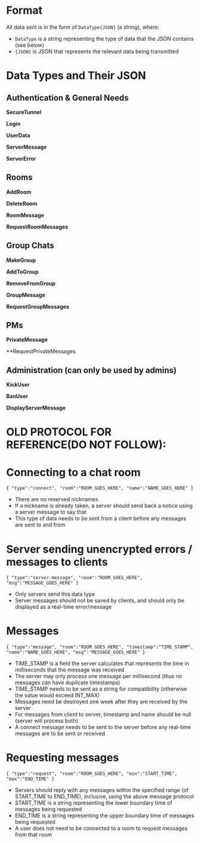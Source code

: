 # Format
All data sent is in the form of `DataType{JSON}` (a string), where:
* `DataType` is a string representing the type of data that the JSON contains (see below)
* `{JSON}` is JSON that represents the relevant data being transmitted

# Data Types and Their JSON
## Authentication & General Needs
**SecureTunnel**

**Login**

**UserData**

**ServerMessage**

**ServerError**

## Rooms
**AddRoom**

**DeleteRoom**

**RoomMessage**

**RequestRoomMessages**

## Group Chats
**MakeGroup**

**AddToGroup**

**RemoveFromGroup**

**GroupMessage**

**RequestGroupMessages**

## PMs
**PrivateMessage**

**RequestPrivateMessages

## Administration (can only be used by admins)
**KickUser**

**BanUser**

**DisplayServerMessage**



# OLD PROTOCOL FOR REFERENCE(DO NOT FOLLOW):
# Connecting to a chat room
`{ "type":"connect", "room":"ROOM_GOES_HERE", "name":"NAME_GOES_HERE" }`
- There are no reserved nicknames
- If a nickname is already taken, a server should send back a notice using a server message to say that
- This type of data needs to be sent from a client before any messages are sent to and from

# Server sending unencrypted errors / messages to clients
`{ "type":"server-message", "room":"ROOM_GOES_HERE", "msg":"MESSAGE_GOES_HERE" }`
- Only servers send this data type
- Server messages should not be saved by clients, and should only be displayed as a real-time error/message

# Messages
`{ "type":"message", "room":"ROOM_GOES_HERE", "timestamp":"TIME_STAMP", "name":"NAME_GOES_HERE", "msg":"MESSAGE_GOES_HERE" }`
- TIME_STAMP is a field the server calculates that represents the time in milliseconds that the message was received
- The server may only process one message per millisecond  (thus no messages can have duplicate timestamps)
- TIME_STAMP needs to be sent as a string for compatibility (otherwise the value would exceed INT_MAX)
- Messages need be destroyed one week after they are received by the server
- For messages from client to server, timestamp and name should be null (server will process both)
- A connect message needs to be sent to the server before any real-time messages are to be sent or received

# Requesting messages
`{ "type":"request", "room":"ROOM_GOES_HERE", "min":"START_TIME", "max":"END_TIME" }`
- Servers should reply with any messages within the specified range (of START_TIME to END_TIME), inclusive, using the above message protocol
- START_TIME is a string representing the lower boundary time of messages being requested
- END_TIME is a string representing the upper boundary time of messages being requested
- A user does not need to be connected to a room to request messages from that room

